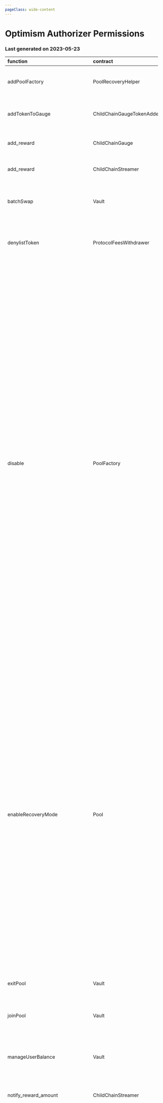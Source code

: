```yaml
---
pageClass: wide-content
---
```


# Optimism Authorizer Permissions

### Last generated on 2023-05-23

| function                          | contract                       | callerNames                                                                                                                             | callerAddresses                                                                                                                                                                                                                                                                                                                                                                                              | deployments                                                                                                                                                                                                                                                                                                                                                                                                                                                                                                                                                                                                                                                                                                                                                                                                                                                                                                                                                                                                                                                                                                                                                                                                                                                                                                                                                                                                                                                                                                                                                                                                                                                                                                                                                                                                                                                                                                                                                                                                                                                                                                                                                                                                                                                                                                                                                                                                                                                                                                                    | description                                                                                                                                                                                                                                                      |
|:----------------------------------|:-------------------------------|:----------------------------------------------------------------------------------------------------------------------------------------|:-------------------------------------------------------------------------------------------------------------------------------------------------------------------------------------------------------------------------------------------------------------------------------------------------------------------------------------------------------------------------------------------------------------|:-------------------------------------------------------------------------------------------------------------------------------------------------------------------------------------------------------------------------------------------------------------------------------------------------------------------------------------------------------------------------------------------------------------------------------------------------------------------------------------------------------------------------------------------------------------------------------------------------------------------------------------------------------------------------------------------------------------------------------------------------------------------------------------------------------------------------------------------------------------------------------------------------------------------------------------------------------------------------------------------------------------------------------------------------------------------------------------------------------------------------------------------------------------------------------------------------------------------------------------------------------------------------------------------------------------------------------------------------------------------------------------------------------------------------------------------------------------------------------------------------------------------------------------------------------------------------------------------------------------------------------------------------------------------------------------------------------------------------------------------------------------------------------------------------------------------------------------------------------------------------------------------------------------------------------------------------------------------------------------------------------------------------------------------------------------------------------------------------------------------------------------------------------------------------------------------------------------------------------------------------------------------------------------------------------------------------------------------------------------------------------------------------------------------------------------------------------------------------------------------------------------------------------|:-----------------------------------------------------------------------------------------------------------------------------------------------------------------------------------------------------------------------------------------------------------------|
| addPoolFactory                    | PoolRecoveryHelper             | ['multisigs/blabs_ops']                                                                                                                 | ['[0xFB2ac3989B6AD0e043a8958004484d6BAAb2c6Ab](https://optimistic.etherscan.io/address/0xFB2ac3989B6AD0e043a8958004484d6BAAb2c6Ab)']                                                                                                                                                                                                                                                                         | ['[20221123-pool-recovery-helper](https://github.com/balancer/balancer-deployments/blob/master/tasks/20221123-pool-recovery-helper)']                                                                                                                                                                                                                                                                                                                                                                                                                                                                                                                                                                                                                                                                                                                                                                                                                                                                                                                                                                                                                                                                                                                                                                                                                                                                                                                                                                                                                                                                                                                                                                                                                                                                                                                                                                                                                                                                                                                                                                                                                                                                                                                                                                                                                                                                                                                                                                                          | Adds a Pool Factory and all pools it created to the [poolRecoveryHelper](https://forum.balancer.fi/t/bip-121-permission-granting-recovery-mode/4045#grant-the-following-roles-to-the-balancer-labs-ops-multisigs-on-each-network-5) for monitoring.              |
| addTokenToGauge                   | ChildChainGaugeTokenAdder      | ['undef']                                                                                                                               | ['[0xf56D2a5faA313f597812dD0EDF7f27F386Aa0913](https://optimistic.etherscan.io/address/0xf56D2a5faA313f597812dD0EDF7f27F386Aa0913)']                                                                                                                                                                                                                                                                         | ['[20220527-child-chain-gauge-token-adder](https://github.com/balancer/balancer-deployments/blob/master/tasks/20220527-child-chain-gauge-token-adder)']                                                                                                                                                                                                                                                                                                                                                                                                                                                                                                                                                                                                                                                                                                                                                                                                                                                                                                                                                                                                                                                                                                                                                                                                                                                                                                                                                                                                                                                                                                                                                                                                                                                                                                                                                                                                                                                                                                                                                                                                                                                                                                                                                                                                                                                                                                                                                                        | Whitelists a new token to be used as a reward token for a particular gauge.                                                                                                                                                                                      |
| add_reward                        | ChildChainGauge                | ['multisigs/lm']                                                                                                                        | ['[0x09Df1626110803C7b3b07085Ef1E053494155089](https://optimistic.etherscan.io/address/0x09Df1626110803C7b3b07085Ef1E053494155089)']                                                                                                                                                                                                                                                                         | ['[20230316-child-chain-gauge-factory-v2](https://github.com/balancer/balancer-deployments/blob/master/tasks/20230316-child-chain-gauge-factory-v2)']                                                                                                                                                                                                                                                                                                                                                                                                                                                                                                                                                                                                                                                                                                                                                                                                                                                                                                                                                                                                                                                                                                                                                                                                                                                                                                                                                                                                                                                                                                                                                                                                                                                                                                                                                                                                                                                                                                                                                                                                                                                                                                                                                                                                                                                                                                                                                                          | Not Found                                                                                                                                                                                                                                                        |
| add_reward                        | ChildChainStreamer             | ['20220527-child-chain-gauge-token-adder/ChildChainGaugeTokenAdder']                                                                    | ['[0x6f5a2eE11E7a772AeB5114A20d0D7c0ff61EB8A0](https://optimistic.etherscan.io/address/0x6f5a2eE11E7a772AeB5114A20d0D7c0ff61EB8A0)']                                                                                                                                                                                                                                                                         | ['[20220413-child-chain-gauge-factory](https://github.com/balancer/balancer-deployments/blob/master/tasks/20220413-child-chain-gauge-factory)']                                                                                                                                                                                                                                                                                                                                                                                                                                                                                                                                                                                                                                                                                                                                                                                                                                                                                                                                                                                                                                                                                                                                                                                                                                                                                                                                                                                                                                                                                                                                                                                                                                                                                                                                                                                                                                                                                                                                                                                                                                                                                                                                                                                                                                                                                                                                                                                | Not Found                                                                                                                                                                                                                                                        |
| batchSwap                         | Vault                          | ['20220916-batch-relayer-v4/BalancerRelayer', '20230314-batch-relayer-v5/BalancerRelayer', '20220720-batch-relayer-v3/BalancerRelayer'] | ['[0x195CcCBE464EF9073d1f7A1ba1C9Bf0f56dfFFff](https://optimistic.etherscan.io/address/0x195CcCBE464EF9073d1f7A1ba1C9Bf0f56dfFFff)', '[0x1a58897Ab366082028ced3740900ecBD765Af738](https://optimistic.etherscan.io/address/0x1a58897Ab366082028ced3740900ecBD765Af738)', '[0x03F1ab8b19bcE21EB06C364aEc9e40322572a1e9](https://optimistic.etherscan.io/address/0x03F1ab8b19bcE21EB06C364aEc9e40322572a1e9)'] | ['[20210418-vault](https://github.com/balancer/balancer-deployments/blob/master/tasks/20210418-vault)']                                                                                                                                                                                                                                                                                                                                                                                                                                                                                                                                                                                                                                                                                                                                                                                                                                                                                                                                                                                                                                                                                                                                                                                                                                                                                                                                                                                                                                                                                                                                                                                                                                                                                                                                                                                                                                                                                                                                                                                                                                                                                                                                                                                                                                                                                                                                                                                                                        | Allow a relayer to make a multihop trade or source liquidity from multiple pools on a users behalf.  [Relayer permissions notes](https://github.com/BalancerMaxis/multisig-ops/blob/staging/docs/Authorizer/vault_permissions.md).                               |
| denylistToken                     | ProtocolFeesWithdrawer         | ['multisigs/blabs_ops', 'multisigs/emergency']                                                                                          | ['[0xFB2ac3989B6AD0e043a8958004484d6BAAb2c6Ab](https://optimistic.etherscan.io/address/0xFB2ac3989B6AD0e043a8958004484d6BAAb2c6Ab)', '[0xd4c87b33afcE39F1E3F4aF1ce8fFFF7241d9128B](https://optimistic.etherscan.io/address/0xd4c87b33afcE39F1E3F4aF1ce8fFFF7241d9128B)']                                                                                                                                     | ['[20220517-protocol-fee-withdrawer](https://github.com/balancer/balancer-deployments/blob/master/tasks/20220517-protocol-fee-withdrawer)']                                                                                                                                                                                                                                                                                                                                                                                                                                                                                                                                                                                                                                                                                                                                                                                                                                                                                                                                                                                                                                                                                                                                                                                                                                                                                                                                                                                                                                                                                                                                                                                                                                                                                                                                                                                                                                                                                                                                                                                                                                                                                                                                                                                                                                                                                                                                                                                    | Adds a token to the ProtocolFeeWithdrawer deny list which prevents the withdrawal of that token from the ProtocolFeeCollector.                                                                                                                                   |
| disable                           | PoolFactory                    | ['multisigs/blabs_ops', 'multisigs/emergency', 'multisigs/dao']                                                                         | ['[0x043f9687842771b3dF8852c1E9801DCAeED3f6bc](https://optimistic.etherscan.io/address/0x043f9687842771b3dF8852c1E9801DCAeED3f6bc)', '[0xFB2ac3989B6AD0e043a8958004484d6BAAb2c6Ab](https://optimistic.etherscan.io/address/0xFB2ac3989B6AD0e043a8958004484d6BAAb2c6Ab)', '[0xd4c87b33afcE39F1E3F4aF1ce8fFFF7241d9128B](https://optimistic.etherscan.io/address/0xd4c87b33afcE39F1E3F4aF1ce8fFFF7241d9128B)'] | ['[20211202-no-protocol-fee-lbp](https://github.com/balancer/balancer-deployments/blob/master/tasks/20211202-no-protocol-fee-lbp)', '[20230411-managed-pool-v2](https://github.com/balancer/balancer-deployments/blob/master/tasks/20230411-managed-pool-v2)', '[20220908-weighted-pool-v2](https://github.com/balancer/balancer-deployments/blob/master/tasks/20220908-weighted-pool-v2)', '[20220906-composable-stable-pool](https://github.com/balancer/balancer-deployments/blob/master/tasks/20220906-composable-stable-pool)', '[20230206-erc4626-linear-pool-v3](https://github.com/balancer/balancer-deployments/blob/master/tasks/20230206-erc4626-linear-pool-v3)', '[20230320-weighted-pool-v4](https://github.com/balancer/balancer-deployments/blob/master/tasks/20230320-weighted-pool-v4)', '[20221021-managed-pool](https://github.com/balancer/balancer-deployments/blob/master/tasks/20221021-managed-pool)', '[20230206-weighted-pool-v3](https://github.com/balancer/balancer-deployments/blob/master/tasks/20230206-weighted-pool-v3)', '[20220817-aave-rebalanced-linear-pool](https://github.com/balancer/balancer-deployments/blob/master/tasks/20220817-aave-rebalanced-linear-pool)', '[20230206-composable-stable-pool-v3](https://github.com/balancer/balancer-deployments/blob/master/tasks/20230206-composable-stable-pool-v3)', '[20221122-composable-stable-pool-v2](https://github.com/balancer/balancer-deployments/blob/master/tasks/20221122-composable-stable-pool-v2)', '[20230409-yearn-linear-pool-v2](https://github.com/balancer/balancer-deployments/blob/master/tasks/20230409-yearn-linear-pool-v2)', '[20230410-aave-linear-pool-v5](https://github.com/balancer/balancer-deployments/blob/master/tasks/20230410-aave-linear-pool-v5)', '[20230206-aave-rebalanced-linear-pool-v4](https://github.com/balancer/balancer-deployments/blob/master/tasks/20230206-aave-rebalanced-linear-pool-v4)', '[20230409-erc4626-linear-pool-v4](https://github.com/balancer/balancer-deployments/blob/master/tasks/20230409-erc4626-linear-pool-v4)', '[20221207-aave-rebalanced-linear-pool-v3](https://github.com/balancer/balancer-deployments/blob/master/tasks/20221207-aave-rebalanced-linear-pool-v3)', '[20230213-yearn-linear-pool](https://github.com/balancer/balancer-deployments/blob/master/tasks/20230213-yearn-linear-pool)', '[20230320-composable-stable-pool-v4](https://github.com/balancer/balancer-deployments/blob/master/tasks/20230320-composable-stable-pool-v4)'] | Disables new creation of pools from a pool factory.                                                                                                                                                                                                              |
| enableRecoveryMode                | Pool                           | ['20221123-pool-recovery-helper/PoolRecoveryHelper', 'multisigs/emergency']                                                             | ['[0xd4c87b33afcE39F1E3F4aF1ce8fFFF7241d9128B](https://optimistic.etherscan.io/address/0xd4c87b33afcE39F1E3F4aF1ce8fFFF7241d9128B)', '[0x26743984e3357eFC59f2fd6C1aFDC310335a61c9](https://optimistic.etherscan.io/address/0x26743984e3357eFC59f2fd6C1aFDC310335a61c9)']                                                                                                                                     | ['[20230411-managed-pool-v2](https://github.com/balancer/balancer-deployments/blob/master/tasks/20230411-managed-pool-v2)', '[20220908-weighted-pool-v2](https://github.com/balancer/balancer-deployments/blob/master/tasks/20220908-weighted-pool-v2)', '[20220906-composable-stable-pool](https://github.com/balancer/balancer-deployments/blob/master/tasks/20220906-composable-stable-pool)', '[20220609-stable-pool-v2](https://github.com/balancer/balancer-deployments/blob/master/tasks/20220609-stable-pool-v2)', '[20230320-weighted-pool-v4](https://github.com/balancer/balancer-deployments/blob/master/tasks/20230320-weighted-pool-v4)', '[20230206-weighted-pool-v3](https://github.com/balancer/balancer-deployments/blob/master/tasks/20230206-weighted-pool-v3)', '[20220817-aave-rebalanced-linear-pool](https://github.com/balancer/balancer-deployments/blob/master/tasks/20220817-aave-rebalanced-linear-pool)', '[20230206-composable-stable-pool-v3](https://github.com/balancer/balancer-deployments/blob/master/tasks/20230206-composable-stable-pool-v3)', '[20221122-composable-stable-pool-v2](https://github.com/balancer/balancer-deployments/blob/master/tasks/20221122-composable-stable-pool-v2)', '[20230409-yearn-linear-pool-v2](https://github.com/balancer/balancer-deployments/blob/master/tasks/20230409-yearn-linear-pool-v2)', '[20230410-aave-linear-pool-v5](https://github.com/balancer/balancer-deployments/blob/master/tasks/20230410-aave-linear-pool-v5)', '[20230409-erc4626-linear-pool-v4](https://github.com/balancer/balancer-deployments/blob/master/tasks/20230409-erc4626-linear-pool-v4)', '[20221207-aave-rebalanced-linear-pool-v3](https://github.com/balancer/balancer-deployments/blob/master/tasks/20221207-aave-rebalanced-linear-pool-v3)', '[20230320-composable-stable-pool-v4](https://github.com/balancer/balancer-deployments/blob/master/tasks/20230320-composable-stable-pool-v4)']                                                                                                                                                                                                                                                                                                                                                                                                                                                                                                                                                                 | Puts a pool into [Recovery Mode](https://medium.com/@0xSkly/inside-balancer-code-recoverymode-9af34ce5ab72).                                                                                                                                                     |
| exitPool                          | Vault                          | ['20220916-batch-relayer-v4/BalancerRelayer', '20230314-batch-relayer-v5/BalancerRelayer', '20220720-batch-relayer-v3/BalancerRelayer'] | ['[0x195CcCBE464EF9073d1f7A1ba1C9Bf0f56dfFFff](https://optimistic.etherscan.io/address/0x195CcCBE464EF9073d1f7A1ba1C9Bf0f56dfFFff)', '[0x1a58897Ab366082028ced3740900ecBD765Af738](https://optimistic.etherscan.io/address/0x1a58897Ab366082028ced3740900ecBD765Af738)', '[0x03F1ab8b19bcE21EB06C364aEc9e40322572a1e9](https://optimistic.etherscan.io/address/0x03F1ab8b19bcE21EB06C364aEc9e40322572a1e9)'] | ['[20210418-vault](https://github.com/balancer/balancer-deployments/blob/master/tasks/20210418-vault)']                                                                                                                                                                                                                                                                                                                                                                                                                                                                                                                                                                                                                                                                                                                                                                                                                                                                                                                                                                                                                                                                                                                                                                                                                                                                                                                                                                                                                                                                                                                                                                                                                                                                                                                                                                                                                                                                                                                                                                                                                                                                                                                                                                                                                                                                                                                                                                                                                        | Allow a relayer to remove liquidity from a pool on the user's behalf.  [Relayer permissions notes](https://github.com/BalancerMaxis/multisig-ops/blob/staging/docs/Authorizer/vault_permissions.md).                                                             |
| joinPool                          | Vault                          | ['20220916-batch-relayer-v4/BalancerRelayer', '20230314-batch-relayer-v5/BalancerRelayer', '20220720-batch-relayer-v3/BalancerRelayer'] | ['[0x195CcCBE464EF9073d1f7A1ba1C9Bf0f56dfFFff](https://optimistic.etherscan.io/address/0x195CcCBE464EF9073d1f7A1ba1C9Bf0f56dfFFff)', '[0x1a58897Ab366082028ced3740900ecBD765Af738](https://optimistic.etherscan.io/address/0x1a58897Ab366082028ced3740900ecBD765Af738)', '[0x03F1ab8b19bcE21EB06C364aEc9e40322572a1e9](https://optimistic.etherscan.io/address/0x03F1ab8b19bcE21EB06C364aEc9e40322572a1e9)'] | ['[20210418-vault](https://github.com/balancer/balancer-deployments/blob/master/tasks/20210418-vault)']                                                                                                                                                                                                                                                                                                                                                                                                                                                                                                                                                                                                                                                                                                                                                                                                                                                                                                                                                                                                                                                                                                                                                                                                                                                                                                                                                                                                                                                                                                                                                                                                                                                                                                                                                                                                                                                                                                                                                                                                                                                                                                                                                                                                                                                                                                                                                                                                                        | Allow a relayer to add liquidity to a pool on the user's behalf.   [Relayer permissions notes](https://github.com/BalancerMaxis/multisig-ops/blob/staging/docs/Authorizer/vault_permissions.md).                                                                 |
| manageUserBalance                 | Vault                          | ['20220916-batch-relayer-v4/BalancerRelayer', '20230314-batch-relayer-v5/BalancerRelayer', '20220720-batch-relayer-v3/BalancerRelayer'] | ['[0x195CcCBE464EF9073d1f7A1ba1C9Bf0f56dfFFff](https://optimistic.etherscan.io/address/0x195CcCBE464EF9073d1f7A1ba1C9Bf0f56dfFFff)', '[0x1a58897Ab366082028ced3740900ecBD765Af738](https://optimistic.etherscan.io/address/0x1a58897Ab366082028ced3740900ecBD765Af738)', '[0x03F1ab8b19bcE21EB06C364aEc9e40322572a1e9](https://optimistic.etherscan.io/address/0x03F1ab8b19bcE21EB06C364aEc9e40322572a1e9)'] | ['[20210418-vault](https://github.com/balancer/balancer-deployments/blob/master/tasks/20210418-vault)']                                                                                                                                                                                                                                                                                                                                                                                                                                                                                                                                                                                                                                                                                                                                                                                                                                                                                                                                                                                                                                                                                                                                                                                                                                                                                                                                                                                                                                                                                                                                                                                                                                                                                                                                                                                                                                                                                                                                                                                                                                                                                                                                                                                                                                                                                                                                                                                                                        | Utilize existing Vault allowances and internal balances so that a user does not have to re-approve the new relayer for each token. [Relayer permissions notes](https://github.com/BalancerMaxis/multisig-ops/blob/staging/docs/Authorizer/vault_permissions.md). |
| notify_reward_amount              | ChildChainStreamer             | ['multisigs/blabs_ops']                                                                                                                 | ['[0xFB2ac3989B6AD0e043a8958004484d6BAAb2c6Ab](https://optimistic.etherscan.io/address/0xFB2ac3989B6AD0e043a8958004484d6BAAb2c6Ab)']                                                                                                                                                                                                                                                                         | ['[20220413-child-chain-gauge-factory](https://github.com/balancer/balancer-deployments/blob/master/tasks/20220413-child-chain-gauge-factory)']                                                                                                                                                                                                                                                                                                                                                                                                                                                                                                                                                                                                                                                                                                                                                                                                                                                                                                                                                                                                                                                                                                                                                                                                                                                                                                                                                                                                                                                                                                                                                                                                                                                                                                                                                                                                                                                                                                                                                                                                                                                                                                                                                                                                                                                                                                                                                                                | Begins a seven day distribution of token rewards.                                                                                                                                                                                                                |
| pause                             | Pool                           | ['multisigs/emergency']                                                                                                                 | ['[0xd4c87b33afcE39F1E3F4aF1ce8fFFF7241d9128B](https://optimistic.etherscan.io/address/0xd4c87b33afcE39F1E3F4aF1ce8fFFF7241d9128B)']                                                                                                                                                                                                                                                                         | ['[20230411-managed-pool-v2](https://github.com/balancer/balancer-deployments/blob/master/tasks/20230411-managed-pool-v2)', '[20220908-weighted-pool-v2](https://github.com/balancer/balancer-deployments/blob/master/tasks/20220908-weighted-pool-v2)', '[20220906-composable-stable-pool](https://github.com/balancer/balancer-deployments/blob/master/tasks/20220906-composable-stable-pool)', '[20230320-weighted-pool-v4](https://github.com/balancer/balancer-deployments/blob/master/tasks/20230320-weighted-pool-v4)', '[20230206-weighted-pool-v3](https://github.com/balancer/balancer-deployments/blob/master/tasks/20230206-weighted-pool-v3)', '[20220817-aave-rebalanced-linear-pool](https://github.com/balancer/balancer-deployments/blob/master/tasks/20220817-aave-rebalanced-linear-pool)', '[20230206-composable-stable-pool-v3](https://github.com/balancer/balancer-deployments/blob/master/tasks/20230206-composable-stable-pool-v3)', '[20221122-composable-stable-pool-v2](https://github.com/balancer/balancer-deployments/blob/master/tasks/20221122-composable-stable-pool-v2)', '[20230409-yearn-linear-pool-v2](https://github.com/balancer/balancer-deployments/blob/master/tasks/20230409-yearn-linear-pool-v2)', '[20230410-aave-linear-pool-v5](https://github.com/balancer/balancer-deployments/blob/master/tasks/20230410-aave-linear-pool-v5)', '[20230409-erc4626-linear-pool-v4](https://github.com/balancer/balancer-deployments/blob/master/tasks/20230409-erc4626-linear-pool-v4)', '[20230320-composable-stable-pool-v4](https://github.com/balancer/balancer-deployments/blob/master/tasks/20230320-composable-stable-pool-v4)']                                                                                                                                                                                                                                                                                                                                                                                                                                                                                                                                                                                                                                                                                                                                                                                                                                                   | Stops trading in a pool.  Proportinal withdraws are still possible.                                                                                                                                                                                              |
| registerProtocolId                | ProtocolIdRegistry             | ['multisigs/lm']                                                                                                                        | ['[0x09Df1626110803C7b3b07085Ef1E053494155089](https://optimistic.etherscan.io/address/0x09Df1626110803C7b3b07085Ef1E053494155089)']                                                                                                                                                                                                                                                                         | ['[20230223-protocol-id-registry](https://github.com/balancer/balancer-deployments/blob/master/tasks/20230223-protocol-id-registry)']                                                                                                                                                                                                                                                                                                                                                                                                                                                                                                                                                                                                                                                                                                                                                                                                                                                                                                                                                                                                                                                                                                                                                                                                                                                                                                                                                                                                                                                                                                                                                                                                                                                                                                                                                                                                                                                                                                                                                                                                                                                                                                                                                                                                                                                                                                                                                                                          | Not Found                                                                                                                                                                                                                                                        |
| removePoolFactory                 | PoolRecoveryHelper             | ['multisigs/blabs_ops']                                                                                                                 | ['[0xFB2ac3989B6AD0e043a8958004484d6BAAb2c6Ab](https://optimistic.etherscan.io/address/0xFB2ac3989B6AD0e043a8958004484d6BAAb2c6Ab)']                                                                                                                                                                                                                                                                         | ['[20221123-pool-recovery-helper](https://github.com/balancer/balancer-deployments/blob/master/tasks/20221123-pool-recovery-helper)']                                                                                                                                                                                                                                                                                                                                                                                                                                                                                                                                                                                                                                                                                                                                                                                                                                                                                                                                                                                                                                                                                                                                                                                                                                                                                                                                                                                                                                                                                                                                                                                                                                                                                                                                                                                                                                                                                                                                                                                                                                                                                                                                                                                                                                                                                                                                                                                          | Removes a Pool Factory and all pools it created to the [poolRecoveryHelper](https://forum.balancer.fi/t/bip-121-permission-granting-recovery-mode/4045#grant-the-following-roles-to-the-balancer-labs-ops-multisigs-on-each-network-5) for monitoring.           |
| renameProtocolId                  | ProtocolIdRegistry             | ['multisigs/lm']                                                                                                                        | ['[0x09Df1626110803C7b3b07085Ef1E053494155089](https://optimistic.etherscan.io/address/0x09Df1626110803C7b3b07085Ef1E053494155089)']                                                                                                                                                                                                                                                                         | ['[20230223-protocol-id-registry](https://github.com/balancer/balancer-deployments/blob/master/tasks/20230223-protocol-id-registry)']                                                                                                                                                                                                                                                                                                                                                                                                                                                                                                                                                                                                                                                                                                                                                                                                                                                                                                                                                                                                                                                                                                                                                                                                                                                                                                                                                                                                                                                                                                                                                                                                                                                                                                                                                                                                                                                                                                                                                                                                                                                                                                                                                                                                                                                                                                                                                                                          | Not Found                                                                                                                                                                                                                                                        |
| setFeeTypePercentage              | ProtocolFeePercentagesProvider | ['multisigs/dao']                                                                                                                       | ['[0x043f9687842771b3dF8852c1E9801DCAeED3f6bc](https://optimistic.etherscan.io/address/0x043f9687842771b3dF8852c1E9801DCAeED3f6bc)']                                                                                                                                                                                                                                                                         | ['[20220725-protocol-fee-percentages-provider](https://github.com/balancer/balancer-deployments/blob/master/tasks/20220725-protocol-fee-percentages-provider)']                                                                                                                                                                                                                                                                                                                                                                                                                                                                                                                                                                                                                                                                                                                                                                                                                                                                                                                                                                                                                                                                                                                                                                                                                                                                                                                                                                                                                                                                                                                                                                                                                                                                                                                                                                                                                                                                                                                                                                                                                                                                                                                                                                                                                                                                                                                                                                | Sets the protocol fee for a particular fee type for this deployment.                                                                                                                                                                                             |
| setFlashLoanFeePercentage         | ProtocolFeesCollector          | ['20220725-protocol-fee-percentages-provider/ProtocolFeePercentagesProvider']                                                           | ['[0xacAaC3e6D6Df918Bf3c809DFC7d42de0e4a72d4C](https://optimistic.etherscan.io/address/0xacAaC3e6D6Df918Bf3c809DFC7d42de0e4a72d4C)']                                                                                                                                                                                                                                                                         | ['[20210418-vault](https://github.com/balancer/balancer-deployments/blob/master/tasks/20210418-vault)']                                                                                                                                                                                                                                                                                                                                                                                                                                                                                                                                                                                                                                                                                                                                                                                                                                                                                                                                                                                                                                                                                                                                                                                                                                                                                                                                                                                                                                                                                                                                                                                                                                                                                                                                                                                                                                                                                                                                                                                                                                                                                                                                                                                                                                                                                                                                                                                                                        | Sets the protocol fee charged on flash loans for this deployment.                                                                                                                                                                                                |
| setRelayerApproval                | Vault                          | ['20220916-batch-relayer-v4/BalancerRelayer', '20230314-batch-relayer-v5/BalancerRelayer', '20220720-batch-relayer-v3/BalancerRelayer'] | ['[0x195CcCBE464EF9073d1f7A1ba1C9Bf0f56dfFFff](https://optimistic.etherscan.io/address/0x195CcCBE464EF9073d1f7A1ba1C9Bf0f56dfFFff)', '[0x1a58897Ab366082028ced3740900ecBD765Af738](https://optimistic.etherscan.io/address/0x1a58897Ab366082028ced3740900ecBD765Af738)', '[0x03F1ab8b19bcE21EB06C364aEc9e40322572a1e9](https://optimistic.etherscan.io/address/0x03F1ab8b19bcE21EB06C364aEc9e40322572a1e9)'] | ['[20210418-vault](https://github.com/balancer/balancer-deployments/blob/master/tasks/20210418-vault)']                                                                                                                                                                                                                                                                                                                                                                                                                                                                                                                                                                                                                                                                                                                                                                                                                                                                                                                                                                                                                                                                                                                                                                                                                                                                                                                                                                                                                                                                                                                                                                                                                                                                                                                                                                                                                                                                                                                                                                                                                                                                                                                                                                                                                                                                                                                                                                                                                        | Approve the relayer on the user's behalf (user must still provide a signed message). [Relayer permissions notes](https://github.com/BalancerMaxis/multisig-ops/blob/staging/docs/Authorizer/vault_permissions.md).                                               |
| setSwapFeePercentage              | Pool                           | ['multisigs/lm']                                                                                                                        | ['[0x09Df1626110803C7b3b07085Ef1E053494155089](https://optimistic.etherscan.io/address/0x09Df1626110803C7b3b07085Ef1E053494155089)']                                                                                                                                                                                                                                                                         | ['[20220609-stable-pool-v2](https://github.com/balancer/balancer-deployments/blob/master/tasks/20220609-stable-pool-v2)', '[20220908-weighted-pool-v2](https://github.com/balancer/balancer-deployments/blob/master/tasks/20220908-weighted-pool-v2)', '[20220906-composable-stable-pool](https://github.com/balancer/balancer-deployments/blob/master/tasks/20220906-composable-stable-pool)', '[20230206-erc4626-linear-pool-v3](https://github.com/balancer/balancer-deployments/blob/master/tasks/20230206-erc4626-linear-pool-v3)', '[20230320-weighted-pool-v4](https://github.com/balancer/balancer-deployments/blob/master/tasks/20230320-weighted-pool-v4)', '[20230206-weighted-pool-v3](https://github.com/balancer/balancer-deployments/blob/master/tasks/20230206-weighted-pool-v3)', '[20220817-aave-rebalanced-linear-pool](https://github.com/balancer/balancer-deployments/blob/master/tasks/20220817-aave-rebalanced-linear-pool)', '[20230206-composable-stable-pool-v3](https://github.com/balancer/balancer-deployments/blob/master/tasks/20230206-composable-stable-pool-v3)', '[20221122-composable-stable-pool-v2](https://github.com/balancer/balancer-deployments/blob/master/tasks/20221122-composable-stable-pool-v2)', '[20230409-yearn-linear-pool-v2](https://github.com/balancer/balancer-deployments/blob/master/tasks/20230409-yearn-linear-pool-v2)', '[20230410-aave-linear-pool-v5](https://github.com/balancer/balancer-deployments/blob/master/tasks/20230410-aave-linear-pool-v5)', '[20230206-aave-rebalanced-linear-pool-v4](https://github.com/balancer/balancer-deployments/blob/master/tasks/20230206-aave-rebalanced-linear-pool-v4)', '[20230409-erc4626-linear-pool-v4](https://github.com/balancer/balancer-deployments/blob/master/tasks/20230409-erc4626-linear-pool-v4)', '[20230213-yearn-linear-pool](https://github.com/balancer/balancer-deployments/blob/master/tasks/20230213-yearn-linear-pool)', '[20230320-composable-stable-pool-v4](https://github.com/balancer/balancer-deployments/blob/master/tasks/20230320-composable-stable-pool-v4)']                                                                                                                                                                                                                                                                                                                                                                                                                    | **Pools:** Authorize change of swap fees for pools that delegate ownership to Balancer Governance: 0xba1ba1... **Deployments**: Sets the protocol fee charged on swaps for this deployment.                                                                      |
| setSwapFeePercentage              | ProtocolFeesCollector          | ['20220725-protocol-fee-percentages-provider/ProtocolFeePercentagesProvider']                                                           | ['[0xacAaC3e6D6Df918Bf3c809DFC7d42de0e4a72d4C](https://optimistic.etherscan.io/address/0xacAaC3e6D6Df918Bf3c809DFC7d42de0e4a72d4C)']                                                                                                                                                                                                                                                                         | ['[20210418-vault](https://github.com/balancer/balancer-deployments/blob/master/tasks/20210418-vault)']                                                                                                                                                                                                                                                                                                                                                                                                                                                                                                                                                                                                                                                                                                                                                                                                                                                                                                                                                                                                                                                                                                                                                                                                                                                                                                                                                                                                                                                                                                                                                                                                                                                                                                                                                                                                                                                                                                                                                                                                                                                                                                                                                                                                                                                                                                                                                                                                                        | **Pools:** Authorize change of swap fees for pools that delegate ownership to Balancer Governance: 0xba1ba1... **Deployments**: Sets the protocol fee charged on swaps for this deployment.                                                                      |
| setTargets                        | Pool                           | ['multisigs/lm']                                                                                                                        | ['[0x09Df1626110803C7b3b07085Ef1E053494155089](https://optimistic.etherscan.io/address/0x09Df1626110803C7b3b07085Ef1E053494155089)']                                                                                                                                                                                                                                                                         | ['[20220817-aave-rebalanced-linear-pool](https://github.com/balancer/balancer-deployments/blob/master/tasks/20220817-aave-rebalanced-linear-pool)', '[20230213-yearn-linear-pool](https://github.com/balancer/balancer-deployments/blob/master/tasks/20230213-yearn-linear-pool)', '[20230206-erc4626-linear-pool-v3](https://github.com/balancer/balancer-deployments/blob/master/tasks/20230206-erc4626-linear-pool-v3)', '[20230206-aave-rebalanced-linear-pool-v4](https://github.com/balancer/balancer-deployments/blob/master/tasks/20230206-aave-rebalanced-linear-pool-v4)']                                                                                                                                                                                                                                                                                                                                                                                                                                                                                                                                                                                                                                                                                                                                                                                                                                                                                                                                                                                                                                                                                                                                                                                                                                                                                                                                                                                                                                                                                                                                                                                                                                                                                                                                                                                                                                                                                                                                           | Allows setting the targets of the linear pools. Targets determine the ideal amount of unwrapped tokens.                                                                                                                                                          |
| set_rewards                       | RewardsOnlyGauge               | ['20220527-child-chain-gauge-token-adder/ChildChainGaugeTokenAdder']                                                                    | ['[0x6f5a2eE11E7a772AeB5114A20d0D7c0ff61EB8A0](https://optimistic.etherscan.io/address/0x6f5a2eE11E7a772AeB5114A20d0D7c0ff61EB8A0)']                                                                                                                                                                                                                                                                         | ['[20220413-child-chain-gauge-factory](https://github.com/balancer/balancer-deployments/blob/master/tasks/20220413-child-chain-gauge-factory)']                                                                                                                                                                                                                                                                                                                                                                                                                                                                                                                                                                                                                                                                                                                                                                                                                                                                                                                                                                                                                                                                                                                                                                                                                                                                                                                                                                                                                                                                                                                                                                                                                                                                                                                                                                                                                                                                                                                                                                                                                                                                                                                                                                                                                                                                                                                                                                                | Not Found                                                                                                                                                                                                                                                        |
| startAmplificationParameterUpdate | Pool                           | ['multisigs/lm']                                                                                                                        | ['[0x09Df1626110803C7b3b07085Ef1E053494155089](https://optimistic.etherscan.io/address/0x09Df1626110803C7b3b07085Ef1E053494155089)']                                                                                                                                                                                                                                                                         | ['[20220609-stable-pool-v2](https://github.com/balancer/balancer-deployments/blob/master/tasks/20220609-stable-pool-v2)', '[20220906-composable-stable-pool](https://github.com/balancer/balancer-deployments/blob/master/tasks/20220906-composable-stable-pool)', '[20230206-composable-stable-pool-v3](https://github.com/balancer/balancer-deployments/blob/master/tasks/20230206-composable-stable-pool-v3)', '[20221122-composable-stable-pool-v2](https://github.com/balancer/balancer-deployments/blob/master/tasks/20221122-composable-stable-pool-v2)', '[20230320-composable-stable-pool-v4](https://github.com/balancer/balancer-deployments/blob/master/tasks/20230320-composable-stable-pool-v4)']                                                                                                                                                                                                                                                                                                                                                                                                                                                                                                                                                                                                                                                                                                                                                                                                                                                                                                                                                                                                                                                                                                                                                                                                                                                                                                                                                                                                                                                                                                                                                                                                                                                                                                                                                                                                                | Start ramping up or down the A factor of a stableswap pool that delegated ownership to Balancer Governance: 0xba1ba1...                                                                                                                                          |
| stopAmplificationParameterUpdate  | Pool                           | ['multisigs/lm']                                                                                                                        | ['[0x09Df1626110803C7b3b07085Ef1E053494155089](https://optimistic.etherscan.io/address/0x09Df1626110803C7b3b07085Ef1E053494155089)']                                                                                                                                                                                                                                                                         | ['[20220609-stable-pool-v2](https://github.com/balancer/balancer-deployments/blob/master/tasks/20220609-stable-pool-v2)', '[20220906-composable-stable-pool](https://github.com/balancer/balancer-deployments/blob/master/tasks/20220906-composable-stable-pool)', '[20230206-composable-stable-pool-v3](https://github.com/balancer/balancer-deployments/blob/master/tasks/20230206-composable-stable-pool-v3)', '[20221122-composable-stable-pool-v2](https://github.com/balancer/balancer-deployments/blob/master/tasks/20221122-composable-stable-pool-v2)', '[20230320-composable-stable-pool-v4](https://github.com/balancer/balancer-deployments/blob/master/tasks/20230320-composable-stable-pool-v4)']                                                                                                                                                                                                                                                                                                                                                                                                                                                                                                                                                                                                                                                                                                                                                                                                                                                                                                                                                                                                                                                                                                                                                                                                                                                                                                                                                                                                                                                                                                                                                                                                                                                                                                                                                                                                                | Stop A-factor change leaving the A-Factor at its currently set value on a stableswap pool that delegated ownership to Balancer Governance: 0xba1ba1...                                                                                                           |
| swap                              | Vault                          | ['20220916-batch-relayer-v4/BalancerRelayer', '20230314-batch-relayer-v5/BalancerRelayer', '20220720-batch-relayer-v3/BalancerRelayer'] | ['[0x195CcCBE464EF9073d1f7A1ba1C9Bf0f56dfFFff](https://optimistic.etherscan.io/address/0x195CcCBE464EF9073d1f7A1ba1C9Bf0f56dfFFff)', '[0x1a58897Ab366082028ced3740900ecBD765Af738](https://optimistic.etherscan.io/address/0x1a58897Ab366082028ced3740900ecBD765Af738)', '[0x03F1ab8b19bcE21EB06C364aEc9e40322572a1e9](https://optimistic.etherscan.io/address/0x03F1ab8b19bcE21EB06C364aEc9e40322572a1e9)'] | ['[20210418-vault](https://github.com/balancer/balancer-deployments/blob/master/tasks/20210418-vault)']                                                                                                                                                                                                                                                                                                                                                                                                                                                                                                                                                                                                                                                                                                                                                                                                                                                                                                                                                                                                                                                                                                                                                                                                                                                                                                                                                                                                                                                                                                                                                                                                                                                                                                                                                                                                                                                                                                                                                                                                                                                                                                                                                                                                                                                                                                                                                                                                                        | Allow a relayer to trade within a single pool on the user's behalf. [Relayer permissions notes](https://github.com/BalancerMaxis/multisig-ops/blob/staging/docs/Authorizer/vault_permissions.md).                                                                |
| unpause                           | Pool                           | ['multisigs/emergency']                                                                                                                 | ['[0xd4c87b33afcE39F1E3F4aF1ce8fFFF7241d9128B](https://optimistic.etherscan.io/address/0xd4c87b33afcE39F1E3F4aF1ce8fFFF7241d9128B)']                                                                                                                                                                                                                                                                         | ['[20220817-aave-rebalanced-linear-pool](https://github.com/balancer/balancer-deployments/blob/master/tasks/20220817-aave-rebalanced-linear-pool)', '[20220908-weighted-pool-v2](https://github.com/balancer/balancer-deployments/blob/master/tasks/20220908-weighted-pool-v2)', '[20220906-composable-stable-pool](https://github.com/balancer/balancer-deployments/blob/master/tasks/20220906-composable-stable-pool)', '[20221122-composable-stable-pool-v2](https://github.com/balancer/balancer-deployments/blob/master/tasks/20221122-composable-stable-pool-v2)']                                                                                                                                                                                                                                                                                                                                                                                                                                                                                                                                                                                                                                                                                                                                                                                                                                                                                                                                                                                                                                                                                                                                                                                                                                                                                                                                                                                                                                                                                                                                                                                                                                                                                                                                                                                                                                                                                                                                                       | Unpause a pool, allowing it to resume trading.                                                                                                                                                                                                                   |
| withdrawCollectedFees             | ProtocolFeesCollector          | ['20220517-protocol-fee-withdrawer/ProtocolFeesWithdrawer']                                                                             | ['[0xC128a9954e6c874eA3d62ce62B468bA073093F25](https://optimistic.etherscan.io/address/0xC128a9954e6c874eA3d62ce62B468bA073093F25)']                                                                                                                                                                                                                                                                         | ['[20210418-vault](https://github.com/balancer/balancer-deployments/blob/master/tasks/20210418-vault)']                                                                                                                                                                                                                                                                                                                                                                                                                                                                                                                                                                                                                                                                                                                                                                                                                                                                                                                                                                                                                                                                                                                                                                                                                                                                                                                                                                                                                                                                                                                                                                                                                                                                                                                                                                                                                                                                                                                                                                                                                                                                                                                                                                                                                                                                                                                                                                                                                        | Allows the withdrawal of collected protocol fees.                                                                                                                                                                                                                |
| withdrawCollectedFees             | ProtocolFeesWithdrawer         | ['undef']                                                                                                                               | ['[0xdCB017f63aCd34DD032A702315459ceCc05536DD](https://optimistic.etherscan.io/address/0xdCB017f63aCd34DD032A702315459ceCc05536DD)']                                                                                                                                                                                                                                                                         | ['[20220517-protocol-fee-withdrawer](https://github.com/balancer/balancer-deployments/blob/master/tasks/20220517-protocol-fee-withdrawer)']                                                                                                                                                                                                                                                                                                                                                                                                                                                                                                                                                                                                                                                                                                                                                                                                                                                                                                                                                                                                                                                                                                                                                                                                                                                                                                                                                                                                                                                                                                                                                                                                                                                                                                                                                                                                                                                                                                                                                                                                                                                                                                                                                                                                                                                                                                                                                                                    | Allows the withdrawal of collected protocol fees.                                                                                                                                                                                                                |